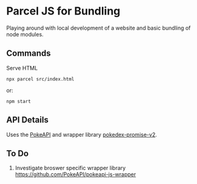 # Parcel JS for Bundling

Playing around with local development of a website and basic bundling of node modules.

## Commands

Serve HTML

```CMD
npx parcel src/index.html
```

or:

```CMD
npm start
```

## API Details

Uses the [PokeAPI](https://pokeapi.co/docs/v2#wrap) and wrapper library [pokedex-promise-v2](https://github.com/PokeAPI/pokedex-promise-v2).

## To Do

1. Investigate broswer specific wrapper library <https://github.com/PokeAPI/pokeapi-js-wrapper>